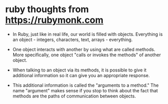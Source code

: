 # ruby thoughts from https://rubymonk.com

* In Ruby, just like in real life, our world is filled with objects. Everything is an object - integers, characters, text, arrays - everything. 

* One object interacts with another by using what are called methods. More specifically, one object "calls or invokes the methods" of another object.

* When talking to an object via its methods, it is possible to give it additional information so it can give you an appropriate response.

* This additional information is called the "arguments to a method." The name "argument" makes sense if you stop to think about the fact that methods are the paths of communication between objects.

